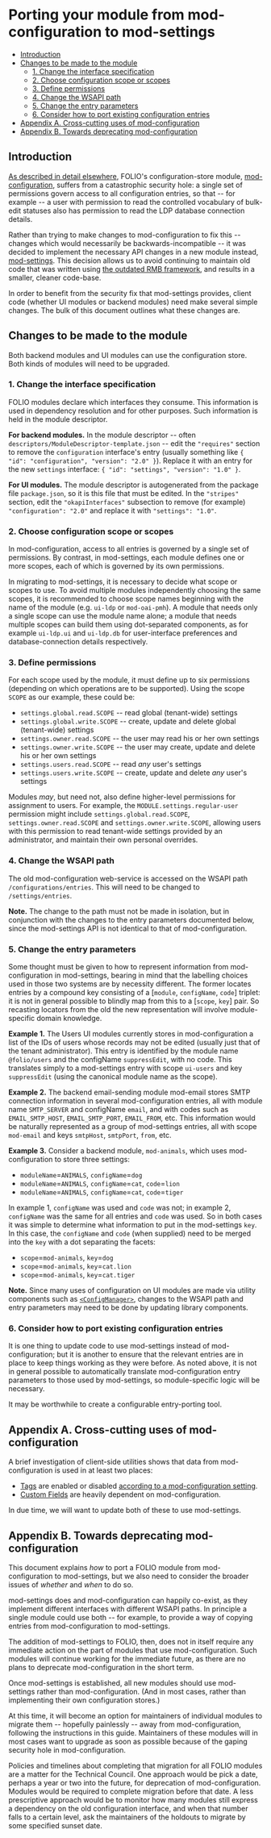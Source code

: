 # Porting your module from mod-configuration to mod-settings

<!-- md2toc -l 2 porting-guide.md -->
* [Introduction](#introduction)
* [Changes to be made to the module](#changes-to-be-made-to-the-module)
    * [1. Change the interface specification](#1-change-the-interface-specification)
    * [2. Choose configuration scope or scopes](#2-choose-configuration-scope-or-scopes)
    * [3. Define permissions](#3-define-permissions)
    * [4. Change the WSAPI path](#4-change-the-wsapi-path)
    * [5. Change the entry parameters](#5-change-the-entry-parameters)
    * [6. Consider how to port existing configuration entries](#6-consider-how-to-port-existing-configuration-entries)
* [Appendix A. Cross-cutting uses of mod-configuration](#appendix-a-cross-cutting-uses-of-mod-configuration)
* [Appendix B. Towards deprecating mod-configuration](#appendix-b-towards-deprecating-mod-configuration)



## Introduction

[As described in detail elsewhere](https://github.com/MikeTaylor/folio-docs/blob/main/doc/fixing-mod-configuration.md), FOLIO's configuration-store module, [mod-configuration](https://github.com/folio-org/mod-configuration/), suffers from a catastrophic security hole: a single set of permissions govern access to all configuration entries, so that -- for example -- a user with permission to read the controlled vocabulary of bulk-edit statuses also has permission to read the LDP database connection details.

Rather than trying to make changes to mod-configuration to fix this -- changes which would necessarily be backwards-incompatible -- it was decided to implement the necessary API changes in a new module instead, [mod-settings](https://github.com/folio-org/mod-settings/). This decision allows us to avoid continuing to maintain old code that was written using [the outdated RMB framework](https://github.com/folio-org/raml-module-builder), and results in a smaller, cleaner code-base.

In order to benefit from the security fix that mod-settings provides, client code (whether UI modules or backend modules) need make several simple changes. The bulk of this document outlines what these changes are.



## Changes to be made to the module

Both backend modules and UI modules can use the configuration store. Both kinds of modules will need to be upgraded.


### 1. Change the interface specification

FOLIO modules declare which interfaces they consume. This information is used in dependency resolution and for other purposes. Such information is held in the module descriptor.

**For backend modules.**
In the module descriptor  -- often `descriptors/ModuleDescriptor-template.json` -- edit the `"requires"` section to remove the `configuration` interface's entry (usually something like `{ "id": "configuration", "version": "2.0" }`). Replace it with an entry for the new `settings` interface: `{ "id": "settings", "version": "1.0" }`.

**For UI modules.**
The module descriptor is autogenerated from the package file `package.json`, so it is this file that must be edited. In the `"stripes"` section, edit the `"okapiInterfaces"` subsection to remove (for example) `"configuration": "2.0"` and replace it with `"settings": "1.0"`.


### 2. Choose configuration scope or scopes

In mod-configuration, access to all entries is governed by a single set of permissions. By contrast, in mod-settings, each module defines one or more scopes, each of which is governed by its own permissions.

In migrating to mod-settings, it is necessary to decide what scope or scopes to use. To avoid multiple modules independently choosing the same scopes, it is recommended to choose scope names beginning with the name of the module (e.g. `ui-ldp` or `mod-oai-pmh`). A module that needs only a single scope can use the module name alone; a module that needs multiple scopes can build them using dot-separated components, as for example `ui-ldp.ui` and `ui-ldp.db` for user-interface preferences and database-connection details respectively.


### 3. Define permissions

For each scope used by the module, it must define up to six permissions (depending on which operations are to be supported). Using the scope `SCOPE` as our example, these could be:
* `settings.global.read.SCOPE` -- read global (tenant-wide) settings
* `settings.global.write.SCOPE` -- create, update and delete global (tenant-wide) settings
* `settings.owner.read.SCOPE` -- the user may read his or her own settings
* `settings.owner.write.SCOPE` -- the user may create, update and delete his or her own settings
* `settings.users.read.SCOPE` -- read _any_ user's settings
* `settings.users.write.SCOPE` -- create, update and delete _any_ user's settings

Modules _may_, but need not, also define higher-level permissions for assignment to users. For example, the `MODULE.settings.regular-user` permission might include `settings.global.read.SCOPE`, `settings.owner.read.SCOPE` and `settings.owner.write.SCOPE`, allowing users with this permission to read tenant-wide settings provided by an administrator, and maintain their own personal overrides.


### 4. Change the WSAPI path

The old mod-configuration web-service is accessed on the WSAPI path `/configurations/entries`. This will need to be changed to `/settings/entries`.

**Note.**
The change to the path must not be made in isolation, but in conjunction with the changes to the entry parameters documented below, since the mod-settings API is not identical to that of mod-configuration.


### 5. Change the entry parameters

Some thought must be given to how to represent information from mod-configuration in mod-settings, bearing in mind that the labelling choices used in those two systems are by necessity different. The former locates entries by a compound key consisting of a [`module`, `configName`, `code`] triplet: it is not in general possible to blindly map from this to a [`scope`, `key`] pair. So recasting locators from the old the new representation will involve module-specific domain knowledge.

**Example 1.**
The Users UI modules currently stores in mod-configuration a list of the IDs of users whose records may not be edited (usually just that of the tenant administrator). This entry is identified by the module name `@folio/users` and the configName `suppressEdit`, with no code. This translates simply to a mod-settings entry with scope `ui-users` and key `suppressEdit` (using the canonical module name as the scope).

**Example 2.**
The backend email-sending module mod-email stores SMTP connection information in several mod-configuration entries, all with module name `SMTP_SERVER` and configName `email`, and with codes such as `EMAIL_SMTP_HOST`, `EMAIL_SMTP_PORT`, `EMAIL_FROM`, etc. This information would be naturally represented as a group of mod-settings entries, all with scope `mod-email` and keys `smtpHost`, `smtpPort`, `from`, etc.

**Example 3.**
Consider a backend module, `mod-animals`, which uses mod-configuration to store three settings:
* `moduleName`=`ANIMALS`, `configName`=`dog`
* `moduleName`=`ANIMALS`, `configName`=`cat`, `code`=`lion`
* `moduleName`=`ANIMALS`, `configName`=`cat`, `code`=`tiger`

In example 1, `configName` was used and `code` was not; in example 2, `configName` was the same for all entries and `code` was used. So in both cases it was simple to determine what information to put in the mod-settings `key`. In this case, the `configName` and `code` (when supplied) need to be merged into the `key` with a dot separating the facets:
* `scope`=`mod-animals`, `key`=`dog`
* `scope`=`mod-animals`, `key`=`cat.lion`
* `scope`=`mod-animals`, `key`=`cat.tiger`

**Note.**
Since many uses of configuration on UI modules are made via utility components such as [`<ConfigManager>`](https://github.com/folio-org/stripes-smart-components/tree/master/lib/ConfigManager), changes to the WSAPI path and entry parameters may need to be done by updating library components.


### 6. Consider how to port existing configuration entries

It is one thing to update code to use mod-settings instead of mod-configuration; but it is another to ensure that the relevant entries are in place to keep things working as they were before. As noted above, it is not in general possible to automatically translate mod-configuration entry parameters to those used by mod-settings, so module-specific logic will be necessary.

It may be worthwhile to create a configurable entry-porting tool.



## Appendix A. Cross-cutting uses of mod-configuration

A brief investigation of client-side utilities shows that data from mod-configuration is used in at least two places:
* [Tags](https://github.com/folio-org/stripes-smart-components/tree/master/lib/Tags) are enabled or disabled [according to a mod-configuration setting](https://github.com/folio-org/stripes-smart-components/blob/b610b3b04c7db137489e59b9de18a30ea41dd821/lib/Tags/withTags.js#L11).
* [Custom Fields](https://github.com/folio-org/stripes-smart-components/tree/master/lib/CustomFields) are heavily dependent on mod-configuration.

In due time, we will want to update both of these to use mod-settings.


## Appendix B. Towards deprecating mod-configuration

This document explains _how_ to port a FOLIO module from mod-configuration to mod-settings, but we also need to consider the broader issues of _whether_ and _when_ to do so.

mod-settings does and mod-configuration can happily co-exist, as they implement different interfaces with different WSAPI paths. In principle a single module could use both -- for example, to provide a way of copying entries from mod-configuration to mod-settings.

The addition of mod-settings to FOLIO, then, does not in itself require any immediate action on the part of modules that use mod-configuration. Such modules will continue working for the immediate future, as there are no plans to deprecate mod-configuration in the short term.

Once mod-settings is established, all new modules should use mod-settings rather than mod-configuration. (And in most cases, rather than implementing their own configuration stores.)

At this time, it will become an option for maintainers of individual modules to migrate them -- hopefully painlessly -- away from mod-configuration, following the instructions in this guide. Maintainers of these modules will in most cases want to upgrade as soon as possible because of the gaping security hole in mod-configuration.

Policies and timelines about completing that migration for all FOLIO modules are a matter for the Technical Council. One approach would be pick a date, perhaps a year or two into the future, for deprecation of mod-configuration. Modules would be required to complete migration before that date. A less prescriptive approach would be to monitor how many modules still express a dependency on the old configuration interface, and when that number falls to a certain level, ask the maintainers of the holdouts to migrate by some specified sunset date.



